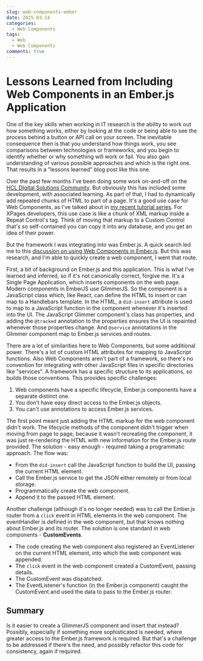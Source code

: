 ```yaml
---
slug: web-components-ember
date: 2025-03-14
categories:
  - Web Components
tags: 
  - Web
  - Web Components
comments: true
---
```

# Lessons Learned from Including Web Components in an Ember.js Application

One of the key skills when working in IT research is the ability to work out how something works, either by looking at the code or being able to see the process behind a button or API call on your screen. The inevitable consequence then is that you understand how things work, you see comparisons between technologies or frameworks, and you begin to identify whether or why something will work or fail. You also gain understanding of various possible approaches and which is the right one. That results in a "lessons learned" blog post like this one.

<!-- more -->

Over the past few months I've been doing some work on-and-off on the [HCL DIgital Solutions Community](https://developer.ds.hcl-software.com/). But obviously this has included some development, with associated learning. As part of that, I had to dynamically add repeated chunks of HTML to part of a page. It's a good use case for Web Components, as I've talked about in [my recent tutorial series](./2024-10-21-framework-web-8.md). For XPages developers, this use case is like a chunk of XML markup inside a Repeat Control's tag. Think of moving that markup to a Custom Control that's so self-contained you can copy it into any database, and you get an idea of their power.

But the framework I was integrating into was Ember.js. A quick search led me to this [discussion on using Web Components in Ember.js](https://discuss.emberjs.com/t/web-component-support/14880). But this was research, and I'm able to quickly create a web component, I went that route.

First, a bit of background on Ember.js and this application. This is what I've learned and inferred, so if it's not canonically correct, forgive me. It's a Single Page Application, which inserts components on the web page. Modern components in EmberJS use GlimmerJS. So the component is a JavaScript class which, like React, can define the HTML to insert or can map to a Handlebars template. In the HTML, a `did-insert` attribute is used to map to a JavaScript function in the component whenever it's inserted into the UI. The JavaScript Glimmer component's class has properties, and adding the `@tracked` annotation to the properties ensures the UI is repainted whenever those properties change. And `@service` annotations in the Glimmer component map to Ember.js services and routes.

There are a lot of similarities here to Web Components, but some additional power. There's a lot of custom HTML attributes for mapping to JavaScript functions. Also Web Components aren't part of a framework, so there's no convention for integrating with other JavaScript files in specific directories like "services". A framework has a specific structure to its applications, so builds those conventions. This provides specific challenges:

1. Web components have a specific lifecycle, Ember.js components have a separate distinct one.
1. You don't have easy direct access to the Ember.js objects.
1. You can't use annotations to access Ember.js services.

The first point meant just adding the HTML markup for the web component didn't work. The lifecycle methods of the component didn't trigger when moving from page to page, because it wasn't recreating the component, it was just re-rendering the HTML with new information for the Ember.js route provided. The solution - easy enough - required taking a programmatic approach. The flow was:

- From the `did-insert` call the JavaScript function to build the UI, passing the current HTML element.
- Call the Ember.js service to get the JSON either remotely or from local storage.
- Programmatically create the web component.
- Append it to the passed HTML element.

Another challenge (although it's no longer needed) was to call the Ember.js router from a `click` event in HTML elements in the web component. The eventHandler is defined in the web component, but that knows nothing about Ember.js and its router. The solution is one standard in web components - **CustomEvents**.

- The code creating the web component also registered an EventListener on the current HTML element, into which the web component was appended.
- The `click` event in the web component created a CustomEvent, passing details.
- The CustomEvent was dispatched.
- The EventListener's function (in the Ember.js component) caught the CustomEvent and used the data to pass to the Ember.js router.

## Summary

Is it easier to create a GlimmerJS component and insert that instead? Possibly, especially if something more sophisticated is needed, where greater access to the Ember.js framework is required. But that's a challenge to be addressed if there's the need, and possibly refactor this code for consistency, again if required.